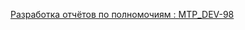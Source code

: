
[Разработка отчётов по полномочиям : MTP_DEV-98](https://yt.surgutneftegas.ru:4443/issue/MTP_DEV-98)

